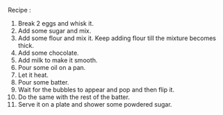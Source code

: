 Recipe :
1) Break 2 eggs and whisk it.
2) Add some sugar and mix.
3) Add some flour and mix it. Keep adding flour till the mixture becomes thick.
4) Add some chocolate.
5) Add milk to make it smooth.
6) Pour some oil on a pan.
7) Let it heat.
8) Pour some batter.
9) Wait for the bubbles to appear and pop and then flip it.
10) Do the same with the rest of the batter.
11) Serve it on a plate and shower some powdered sugar.